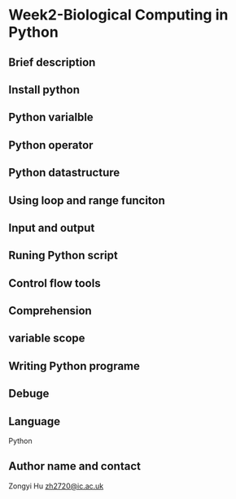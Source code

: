 # Week2-Biological Computing in Python

## Brief description
## Install python
## Python varialble
## Python operator
## Python datastructure
## Using loop and range funciton
## Input and output
## Runing Python script
## Control flow tools
## Comprehension
## variable scope
## Writing Python programe
## Debuge

## Language
Python

## Author name and contact
Zongyi Hu
zh2720@ic.ac.uk